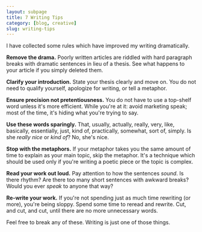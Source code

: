 ```yaml
---
layout: subpage
title: 7 Writing Tips
category: [blog, creative]
slug: writing-tips
---
```

I have collected some rules which have improved my writing dramatically.

**Remove the drama.** Poorly written articles are riddled with hard paragraph breaks with dramatic sentences in lieu of a thesis. See what happens to your article if you simply deleted them.

**Clarify your introduction.** State your thesis clearly and move on. You do not need to qualify yourself, apologize for writing, or tell a metaphor.

**Ensure precision not pretentiousness.** You do not have to use a top-shelf word unless it's more efficient. While you're at it: avoid marketing speak; most of the time, it's hiding what you're trying to say.

**Use these words sparingly.** That, usually, actually, really, very, like, basically, essentially, just, kind of, practically, somewhat, sort of, simply. Is she *really nice* or *kind of*? No, she's nice.

**Stop with the metaphors.** If your metaphor takes you the same amount of time to explain as your main topic, skip the metaphor. It's a technique which should be used only if you're writing a poetic piece or the topic is complex.

**Read your work out loud.** Pay attention to how the sentences _sound_. Is there rhythm? Are there too many short sentences with awkward breaks? Would you ever _speak_ to anyone that way?

**Re-write your work.** If you're not spending just as much time rewriting (or more), you're being sloppy. Spend some time to reread and rewrite. Cut, and cut, and cut, until there are no more unnecessary words.

Feel free to break any of these. Writing is just one of those things.